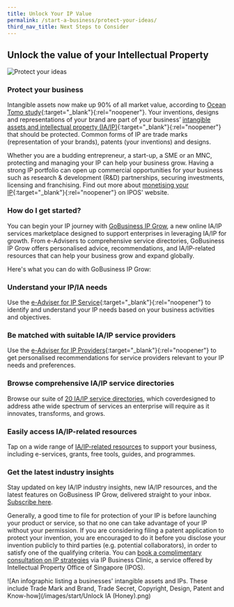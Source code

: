 ```yaml
---
title: Unlock Your IP Value
permalink: /start-a-business/protect-your-ideas/
third_nav_title: Next Steps to Consider
---
```


## Unlock the value of your Intellectual Property

![Protect your ideas](/images/start/StartSJ_StartSJ_TrademarksIP.jpg)

### Protect your business

Intangible assets now make up 90% of all market value, according to [Ocean Tomo study](https://oceantomo.com/intangible-asset-market-value-study/
){:target="_blank"}{:rel="noopener"}. Your inventions, designs and representations of your brand are part of your business’ [intangible assets and intellectual property (IA/IP)](https://www.ipos.gov.sg/about-ip){:target="_blank"}{:rel="noopener"} that should be protected. Common forms of IP are trade marks (representation of your brands), patents (your inventions) and designs.

Whether you are a budding entrepreneur, a start-up, a SME or an MNC, protecting and managing your IP can help your business grow. Having a strong IP portfolio can open up commercial opportunities for your business such as research & development (R&D) partnerships, securing investments, licensing and franchising. Find out more about [monetising your IP](https://www.ipos.gov.sg/manage-ip/monetise-ip){:target="_blank"}{:rel="noopener"} on IPOS' website.

### How do I get started?

You can begin your IP journey with [GoBusiness IP Grow](/intellectual-property/ip-grow/?src=start_nextstep_ip), a new online IA/IP services marketplace designed to support enterprises in leveraging IA/IP for growth. From e-Advisers to comprehensive service directories, GoBusiness IP Grow offers personalised advice, recommendations, and IA/IP-related resources that can help your business grow and expand globally.

Here's what you can do with GoBusiness IP Grow:

### Understand your IP/IA needs

Use the [e-Adviser for IP Service](https://eadviser.gobusiness.gov.sg/ipservice/?src=start_nextstep_ip){:target="_blank"}{:rel="noopener"} to identify and understand your IP needs based on your business activities and objectives.

### Be matched with suitable IA/IP service providers

Use the [e-Adviser for IP Providers](https://eadviser.gobusiness.gov.sg/ipserviceprovider/?src=start_nextstep_ip){:target="_blank"}{:rel="noopener"} to get personalised recommendations for service providers relevant to your IP needs and preferences.

### Browse comprehensive IA/IP service directories

Browse our suite of [20 IA/IP service directories](/intellectual-property/ip-grow/types-of-ia-ip-services/?src=start_nextstep_ip), which coverdesigned to address athe wide spectrum of services an enterprise will require as it innovates, transforms, and grows.  

### Easily access IA/IP-related resources

Tap on a wide range of [IA/IP-related resources](/intellectual-property/ip-grow/resources/?src=start_nextstep_ip) to support your business, including e-services, grants, free tools, guides, and programmes.

### Get the latest industry insights

Stay updated on key IA/IP industry insights, new IA/IP resources, and the latest features on GoBusiness IP Grow, delivered straight to your inbox. [Subscribe here](_blank).

Generally, a good time to file for protection of your IP is before launching your product or service, so that no one can take advantage of your IP without your permission. If you are considering filing a patent application to protect your invention, you are encouraged to do it before you disclose your invention publicly to third parties (e.g. potential collaborators), in order to satisfy one of the qualifying criteria. You can [book a complimentary consultation on IP strategies](https://www.ipos.gov.sg/eservices/ip-clinics) via IP Business Clinic, a service offered by Intellectual Property Office of Singapore (IPOS).


![An infographic listing a businesses' intangible assets and IPs. These include Trade Mark and Brand, Trade Secret, Copyright, Design, Patent and Know-how](/images/start/Unlock IA (Honey).png)
